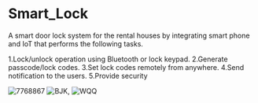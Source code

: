 # Smart_Lock

A smart door lock system for the rental houses by integrating smart phone and IoT that performs the following tasks.

1.Lock/unlock operation using Bluetooth or lock keypad.
2.Generate passcode/lock codes.
3.Set lock codes remotely from anywhere.
4.Send notification to the users.
5.Provide security

![7768867](https://user-images.githubusercontent.com/36320357/102325451-28b67080-3fa9-11eb-9037-901a9231a254.png)
![BJK,](https://user-images.githubusercontent.com/36320357/102325493-366bf600-3fa9-11eb-868c-be2e517da084.jpg)
![WQQ](https://user-images.githubusercontent.com/36320357/102325516-3ff55e00-3fa9-11eb-9a1b-d1ecfd684e67.jpg) 
